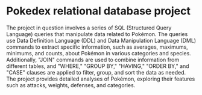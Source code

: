 # Pokedex relational database project
The project in question involves a series of SQL (Structured Query Language) queries that manipulate data related to Pokémon. The queries use Data Definition Language (DDL) and Data Manipulation Language (DML) commands to extract specific information, such as averages, maximums, minimums, and counts, about Pokémon in various categories and species. Additionally, "JOIN" commands are used to combine information from different tables, and "WHERE," "GROUP BY," "HAVING," "ORDER BY," and "CASE" clauses are applied to filter, group, and sort the data as needed. The project provides detailed analyses of Pokémon, exploring their features such as attacks, weights, defenses, and categories.
